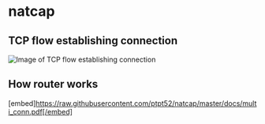 # natcap

TCP flow establishing connection
--------------------------------

![Image of TCP flow establishing connection](https://raw.githubusercontent.com/ptpt52/natcap/master/natcap_seq.png)


How router works
--------------------

[embed]https://raw.githubusercontent.com/ptpt52/natcap/master/docs/multi_conn.pdf[/embed]
